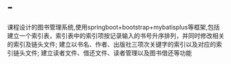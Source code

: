 # -
课程设计的图书管理系统,使用springboot+bootstrap+mybatisplus等框架,包括建立一个索引表，索引表中的索引项按记录输入的书号升序排列，并同时修改相关的索引及链头文件; 建立以书名、作者、出版社三项次关键字的索引以及对应的索引链头文件; 建立读者文件、借还文件、读者管理以及图书借还等功能
